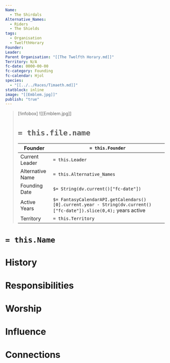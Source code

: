 ```yaml
---
Name:
  - The Shirdals
Alternative_Names:
  - Riders
  - The Shields
tags:
  - Organisation
  - TwelfthHorary
Founder: 
Leader: 
Parent Organisation: "[[The Twelfth Horary.md]]"
Territory: N/A
fc-date: 0000-00-00
fc-category: Founding
fc-calendar: Hjol
species:
  - "[[../../Races/Timaeth.md]]"
statblock: inline
image: "[[Emblem.jpg]]"
publish: "true"
---
```

> [!infobox]
> ![[Emblem.jpg]]
> # `= this.file.name`
> | Founder | `= this.Founder` |
> | ----|---- |
> | Current Leader | `= this.Leader`|
> | Alternative Name | `= this.Alternative_Names`|
> | Founding Date | `$= String(dv.current()["fc-date"])` |
> | Active Years | `$= FantasyCalendarAPI.getCalendars()[0].current.year - String(dv.current()["fc-date"]).slice(0,4);` years active|
> | Territory | `= this.Territory` |
# `= this.Name`

# History
# Responsibilities 
# Worship
# Influence
# Connections